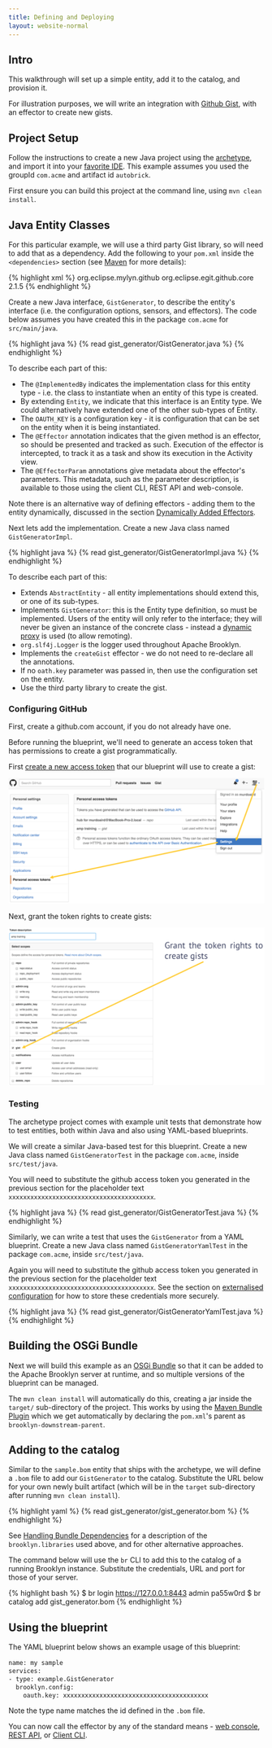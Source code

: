 ```yaml
---
title: Defining and Deploying
layout: website-normal
---
```


## Intro

This walkthrough will set up a simple entity, add it to the catalog, and provision it.

For illustration purposes, we will write an integration with [Github Gist](https://gist.github.com/), 
with an effector to create new gists.


## Project Setup

Follow the instructions to create a new Java project using the [archetype](archetype.html), and
import it into your [favorite IDE](/guide/dev/env/ide/). This example assumes you 
used the groupId `com.acme` and artifact id `autobrick`.

First ensure you can build this project at the command line, using `mvn clean install`.


## Java Entity Classes

For this particular example, we will use a third party Gist library, so will need to add that as 
a dependency. Add the following to your `pom.xml` inside the `<dependencies>` section 
(see [Maven](https://maven.apache.org/guides/introduction/introduction-to-dependency-mechanism.html) 
for more details):

{% highlight xml %}
<dependency>
  <groupId>org.eclipse.mylyn.github</groupId>
  <artifactId>org.eclipse.egit.github.core</artifactId>
  <version>2.1.5</version>
</dependency>
{% endhighlight %}

Create a new Java interface, `GistGenerator`, to describe the entity's interface (i.e. the 
configuration options, sensors, and effectors). The code below assumes you have created this
in the package `com.acme` for `src/main/java`.

{% highlight java %}
{% read gist_generator/GistGenerator.java %}
{% endhighlight %}

To describe each part of this:

* The `@ImplementedBy` indicates the implementation class for this entity type - i.e. the class 
  to instantiate when an entity of this type is created.
* By extending `Entity`, we indicate that this interface is an Entity type. We could alternatively
  have extended one of the other sub-types of Entity.
* The `OAUTH_KEY` is a configuration key - it is configuration that can be set on the entity when 
  it is being instantiated.
* The `@Effector` annotation indicates that the given method is an effector, so should be presented
  and tracked as such. Execution of the effector is intercepted, to track it as a task and show its
  execution in the Activity view.
* The `@EffectorParam` annotations give metadata about the effector's parameters. This metadata,
  such as the parameter description, is available to those using the client CLI, REST API and 
  web-console.

Note there is an alternative way of defining effectors - adding them to the entity dynamically, 
discussed in the section [Dynamically Added Effectors](common-usage.html#dynamically-added-effectors).

Next lets add the implementation. Create a new Java class named `GistGeneratorImpl`.

{% highlight java %}
{% read gist_generator/GistGeneratorImpl.java %}
{% endhighlight %}

To describe each part of this:

* Extends `AbstractEntity` - all entity implementations should extend this, or one of its 
  sub-types.
* Implements `GistGenerator`: this is the Entity type definition, so must be implemented.
  Users of the entity will only refer to the interface; they will never be given an instance 
  of the concrete class - instead a [dynamic proxy](https://docs.oracle.com/javase/7/docs/api/java/lang/reflect/Proxy.html) 
  is used (to allow remoting).
* `org.slf4j.Logger` is the logger used throughout Apache Brooklyn.
* Implements the `createGist` effector - we do not need to re-declare all the annotations.
* If no `oath.key` parameter was passed in, then use the configuration set on the entity.
* Use the third party library to create the gist.


### Configuring GitHub

First, create a github.com account, if you do not already have one.

Before running the blueprint, we'll need to generate an access token that has permissions to
create a gist programmatically.

First [create a new access token](https://help.github.com/articles/creating-an-access-token-for-command-line-use/) 
that our blueprint will use to create a gist:

[![Create a new access key.](gist_generator/gist_create_token.png "Create a new access key")](gist_generator/gist_create_token.png)

Next, grant the token rights to create gists:

[![Grant access.](gist_generator/gist_grant_access.png "Grant access")](gist_generator/gist_grant_access.png)


### Testing

The archetype project comes with example unit tests that demonstrate how to test entities, 
both within Java and also using YAML-based blueprints. 

We will create a similar Java-based test for this blueprint. Create a new Java class named 
`GistGeneratorTest` in the package `com.acme`, inside `src/test/java`.

You will need to substitute the github access token you generated in the previous section for
the placeholder text `xxxxxxxxxxxxxxxxxxxxxxxxxxxxxxxxxxxxxxxx`.

{% highlight java %}
{% read gist_generator/GistGeneratorTest.java %}
{% endhighlight %}

Similarly, we can write a test that uses the `GistGenerator` from a YAML blueprint. 
Create a new Java class named `GistGeneratorYamlTest` in the package `com.acme`, 
inside `src/test/java`.

Again you will need to substitute the github access token you generated in the previous section for
the placeholder text `xxxxxxxxxxxxxxxxxxxxxxxxxxxxxxxxxxxxxxxx`. See the section on 
[externalised configuration](/guide/ops/externalized-configuration.html) 
for how to store these credentials more securely. 

{% highlight java %}
{% read gist_generator/GistGeneratorYamlTest.java %}
{% endhighlight %}


## Building the OSGi Bundle

Next we will build this example as an [OSGi Bundle](https://www.osgi.org/developer/architecture/) 
so that it can be added to the Apache Brooklyn server at runtime, and so multiple versions of the  
blueprint can be managed.

The `mvn clean install` will automatically do this, creating a jar inside the `target/` sub-directory
of the project. This works by using the 
[Maven Bundle Plugin](http://felix.apache.org/documentation/subprojects/apache-felix-maven-bundle-plugin-bnd.html)
which we get automatically by declaring the `pom.xml`'s parent as `brooklyn-downstream-parent`.


## Adding to the catalog

Similar to the `sample.bom` entity that ships with the archetype, we will define a `.bom` file
to add our `GistGenerator` to the catalog. Substitute the URL below for your own newly built 
artifact (which will be in the `target` sub-directory after running `mvn clean install`).

{% highlight yaml %}
{% read gist_generator/gist_generator.bom %}
{% endhighlight %}

See [Handling Bundle Dependencies](/guide/blueprints/java/bundle-dependencies.html)
for a description of the `brooklyn.libraries` used above, and for other alternative approaches.

The command below will use the `br` CLI to add this to the catalog of a running Brooklyn instance.
Substitute the credentials, URL and port for those of your server.

{% highlight bash %}
$ br login https://127.0.0.1:8443 admin pa55w0rd
$ br catalog add gist_generator.bom
{% endhighlight %}


## Using the blueprint

The YAML blueprint below shows an example usage of this blueprint:

    name: my sample
    services:
    - type: example.GistGenerator
      brooklyn.config:
        oauth.key: xxxxxxxxxxxxxxxxxxxxxxxxxxxxxxxxxxxxxxxx

Note the type name matches the id defined in the `.bom` file.

You can now call the effector by any of the standard means - [web console](/guide/ops/gui/), 
[REST API](/guide/ops/rest.html), or [Client CLI](/guide/ops/cli/).
